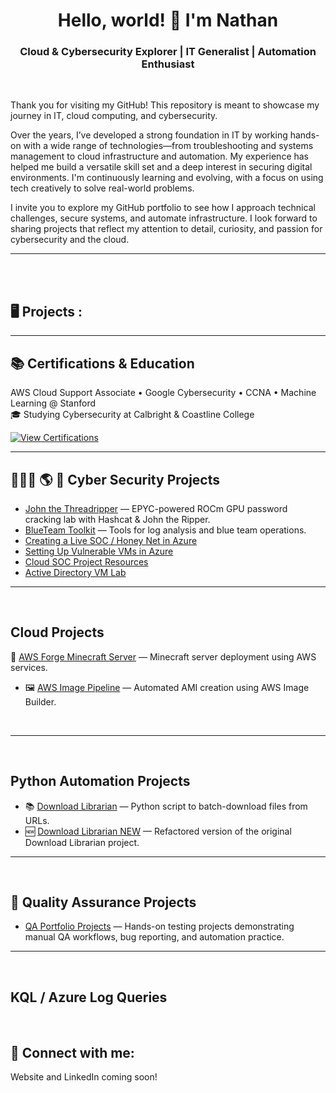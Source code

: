 

<h1 align="center">Hello, world! 👋 I'm Nathan</h1>
<h3 align="center">Cloud & Cybersecurity Explorer | IT Generalist | Automation Enthusiast</h3>
<br />

Thank you for visiting my GitHub! This repository is meant to showcase my journey in IT, cloud computing, and cybersecurity.

Over the years, I’ve developed a strong foundation in IT by working hands-on with a wide range of technologies—from troubleshooting and systems management to cloud infrastructure and automation. My experience has helped me build a versatile skill set and a deep interest in securing digital environments. I'm continuously learning and evolving, with a focus on using tech creatively to solve real-world problems.

I invite you to explore my GitHub portfolio to see how I approach technical challenges, secure systems, and automate infrastructure. I look forward to sharing projects that reflect my attention to detail, curiosity, and passion for cybersecurity and the cloud.

---

<br />
<br />

<h2>🖥️ Projects :</h2>

---

## 📚 Certifications & Education

AWS Cloud Support Associate • Google Cybersecurity • CCNA • Machine Learning @ Stanford  
🎓 Studying Cybersecurity at Calbright & Coastline College

[![View Certifications](https://img.shields.io/badge/View%20Certifications-Portfolio-blue?style=for-the-badge&logo=github)](https://github.com/phelannathan42/certifications-portfolio)


---


## 👨🏻‍💻 🌎 🔐 Cyber Security Projects

- [John the Threadripper](https://github.com/phelannathan42/john-the-threadripper) — EPYC-powered ROCm GPU password cracking lab with Hashcat & John the Ripper.
- [BlueTeam Toolkit](https://github.com/phelannathan42/BlueTeam-Toolkit) — Tools for log analysis and blue team operations.
- [Creating a Live SOC / Honey Net in Azure](https://github.com/phelannathan42/azure-honeynet-soc)
- [Setting Up Vulnerable VMs in Azure](https://github.com/phelannathan42/azure-honeypot-setup)
- [Cloud SOC Project Resources](https://github.com/phelannathan42/Cloud-SOC-Project-Resources)
- [Active Directory VM Lab](https://github.com/phelannathan42/ActiveDirectoryLab)


---

<br />

## Cloud Projects
🔧 [AWS Forge Minecraft Server](https://github.com/phelannathan42/aws-forge-minecraft-server) — Minecraft server deployment using AWS services.
- 🖼️ [AWS Image Pipeline](https://github.com/phelannathan42/AWS-Image-Pipeline) — Automated AMI creation using AWS Image Builder.

<br />

---

<br />

## Python Automation Projects
- 📚 [Download Librarian](https://github.com/phelannathan42/Download-Librarian) — Python script to batch-download files from URLs.
- 🆕 [Download Librarian NEW](https://github.com/phelannathan42/Download-Librarian-NEW) — Refactored version of the original Download Librarian project.

---

<br />

## 🧪 Quality Assurance Projects

- [QA Portfolio Projects](https://github.com/phelannathan42/portfolio/tree/main/qa-projects) — Hands-on testing projects demonstrating manual QA workflows, bug reporting, and automation practice.

---

<br />

## KQL / Azure Log Queries
<!-- Project list to be updated -->

<br />

<h2>📲 Connect with me:</h2>

Website and LinkedIn coming soon!
